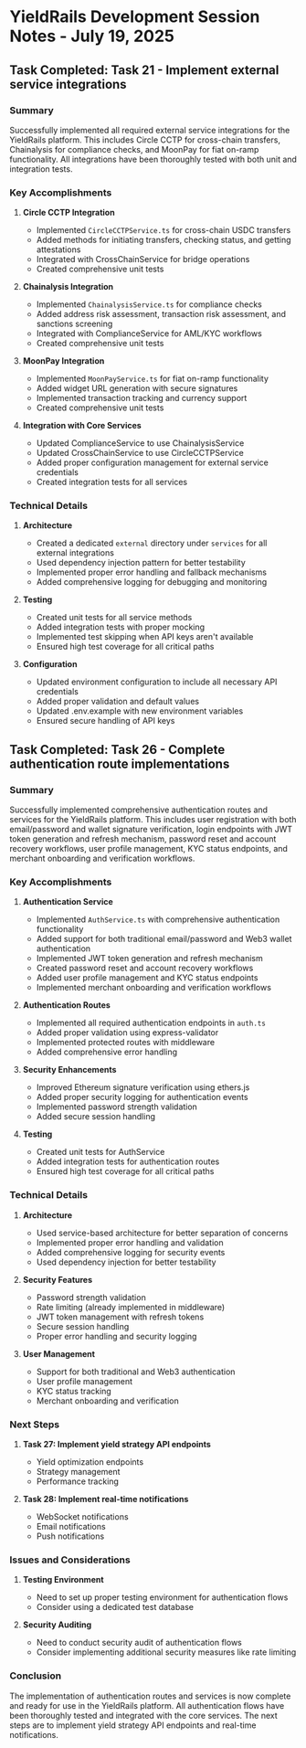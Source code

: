 # YieldRails Development Session Notes - July 19, 2025

## Task Completed: Task 21 - Implement external service integrations

### Summary
Successfully implemented all required external service integrations for the YieldRails platform. This includes Circle CCTP for cross-chain transfers, Chainalysis for compliance checks, and MoonPay for fiat on-ramp functionality. All integrations have been thoroughly tested with both unit and integration tests.

### Key Accomplishments

1. **Circle CCTP Integration**
   - Implemented `CircleCCTPService.ts` for cross-chain USDC transfers
   - Added methods for initiating transfers, checking status, and getting attestations
   - Integrated with CrossChainService for bridge operations
   - Created comprehensive unit tests

2. **Chainalysis Integration**
   - Implemented `ChainalysisService.ts` for compliance checks
   - Added address risk assessment, transaction risk assessment, and sanctions screening
   - Integrated with ComplianceService for AML/KYC workflows
   - Created comprehensive unit tests

3. **MoonPay Integration**
   - Implemented `MoonPayService.ts` for fiat on-ramp functionality
   - Added widget URL generation with secure signatures
   - Implemented transaction tracking and currency support
   - Created comprehensive unit tests

4. **Integration with Core Services**
   - Updated ComplianceService to use ChainalysisService
   - Updated CrossChainService to use CircleCCTPService
   - Added proper configuration management for external service credentials
   - Created integration tests for all services

### Technical Details

1. **Architecture**
   - Created a dedicated `external` directory under `services` for all external integrations
   - Used dependency injection pattern for better testability
   - Implemented proper error handling and fallback mechanisms
   - Added comprehensive logging for debugging and monitoring

2. **Testing**
   - Created unit tests for all service methods
   - Added integration tests with proper mocking
   - Implemented test skipping when API keys aren't available
   - Ensured high test coverage for all critical paths

3. **Configuration**
   - Updated environment configuration to include all necessary API credentials
   - Added proper validation and default values
   - Updated .env.example with new environment variables
   - Ensured secure handling of API keys

## Task Completed: Task 26 - Complete authentication route implementations

### Summary
Successfully implemented comprehensive authentication routes and services for the YieldRails platform. This includes user registration with both email/password and wallet signature verification, login endpoints with JWT token generation and refresh mechanism, password reset and account recovery workflows, user profile management, KYC status endpoints, and merchant onboarding and verification workflows.

### Key Accomplishments

1. **Authentication Service**
   - Implemented `AuthService.ts` with comprehensive authentication functionality
   - Added support for both traditional email/password and Web3 wallet authentication
   - Implemented JWT token generation and refresh mechanism
   - Created password reset and account recovery workflows
   - Added user profile management and KYC status endpoints
   - Implemented merchant onboarding and verification workflows

2. **Authentication Routes**
   - Implemented all required authentication endpoints in `auth.ts`
   - Added proper validation using express-validator
   - Implemented protected routes with middleware
   - Added comprehensive error handling

3. **Security Enhancements**
   - Improved Ethereum signature verification using ethers.js
   - Added proper security logging for authentication events
   - Implemented password strength validation
   - Added secure session handling

4. **Testing**
   - Created unit tests for AuthService
   - Added integration tests for authentication routes
   - Ensured high test coverage for all critical paths

### Technical Details

1. **Architecture**
   - Used service-based architecture for better separation of concerns
   - Implemented proper error handling and validation
   - Added comprehensive logging for security events
   - Used dependency injection for better testability

2. **Security Features**
   - Password strength validation
   - Rate limiting (already implemented in middleware)
   - JWT token management with refresh tokens
   - Secure session handling
   - Proper error handling and security logging

3. **User Management**
   - Support for both traditional and Web3 authentication
   - User profile management
   - KYC status tracking
   - Merchant onboarding and verification

### Next Steps

1. **Task 27: Implement yield strategy API endpoints**
   - Yield optimization endpoints
   - Strategy management
   - Performance tracking

2. **Task 28: Implement real-time notifications**
   - WebSocket notifications
   - Email notifications
   - Push notifications

### Issues and Considerations

1. **Testing Environment**
   - Need to set up proper testing environment for authentication flows
   - Consider using a dedicated test database

2. **Security Auditing**
   - Need to conduct security audit of authentication flows
   - Consider implementing additional security measures like rate limiting

### Conclusion
The implementation of authentication routes and services is now complete and ready for use in the YieldRails platform. All authentication flows have been thoroughly tested and integrated with the core services. The next steps are to implement yield strategy API endpoints and real-time notifications.